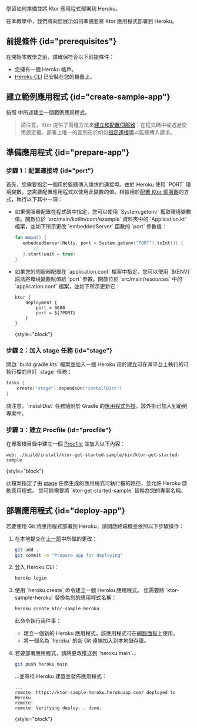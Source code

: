 [//]: # (title: Heroku)

<show-structure for="chapter" depth="2"/>

<link-summary>學習如何準備並將 Ktor 應用程式部署到 Heroku。</link-summary>

在本教學中，我們將向您展示如何準備並將 Ktor 應用程式部署到 Heroku。

## 前提條件 {id="prerequisites"}
在開始本教學之前，請確保符合以下前提條件：
* 您擁有一個 Heroku 帳戶。
* [Heroku CLI](https://devcenter.heroku.com/articles/heroku-cli) 已安裝在您的機器上。

## 建立範例應用程式 {id="create-sample-app"}

按照 [](server-create-a-new-project.topic) 中所述建立一個範例應用程式。

> 請注意，Ktor 提供了兩種方法來[建立和配置伺服器](server-create-and-configure.topic)：在程式碼中或透過使用設定檔。部署上唯一的區別在於如何[指定連接埠](#port)以監聽傳入請求。

## 準備應用程式 {id="prepare-app"}

### 步驟 1：配置連接埠 {id="port"}

首先，您需要指定一個用於監聽傳入請求的連接埠。由於 Heroku 使用 \`PORT\` 環境變數，您需要配置應用程式以使用此變數的值。根據用於[配置 Ktor 伺服器](server-create-and-configure.topic)的方式，執行以下其中一項：
* 如果伺服器配置在程式碼中指定，您可以使用 \`System.getenv\` 獲取環境變數值。開啟位於 \`src/main/kotlin/com/example\` 資料夾中的 \`Application.kt\` 檔案，並如下所示更改 \`embeddedServer\` 函數的 \`port\` 參數值：
   ```kotlin
   fun main() {
      embeddedServer(Netty, port = System.getenv("PORT").toInt()) {
          // ...
      }.start(wait = true)
   }
    ```

* 如果您的伺服器配置在 \`application.conf\` 檔案中指定，您可以使用 \`\${ENV}\` 語法將環境變數賦值給 \`port\` 參數。開啟位於 \`src/main/resources\` 中的 \`application.conf\` 檔案，並如下所示更新它：
   ```
   ktor {
       deployment {
           port = 8080
           port = ${?PORT}
       }
   }
   ```
   {style="block"}

### 步驟 2：加入 stage 任務 {id="stage"}
開啟 \`build.gradle.kts\` 檔案並加入一個 Heroku 用於建立可在其平台上執行的可執行檔的自訂 \`stage\` 任務：
```kotlin
tasks {
    create("stage").dependsOn("installDist")
}
``` 
請注意，\`installDist\` 任務隨附於 Gradle 的[應用程式外掛](https://docs.gradle.org/current/userguide/application_plugin.html)，該外掛已加入到範例專案中。

### 步驟 3：建立 Procfile {id="procfile"}
在專案根目錄中建立一個 [Procfile](https://devcenter.heroku.com/articles/procfile) 並加入以下內容：
```
web: ./build/install/ktor-get-started-sample/bin/ktor-get-started-sample
```
{style="block"}

此檔案指定了由 [stage](#stage) 任務生成的應用程式可執行檔的路徑，並允許 Heroku 啟動應用程式。
您可能需要將 \`ktor-get-started-sample\` 替換為您的專案名稱。

## 部署應用程式 {id="deploy-app"}

若要使用 Git 將應用程式部署到 Heroku，請開啟終端機並依照以下步驟操作：

1. 在本地提交在[上一節](#prepare-app)中所做的更改：
   ```Bash
   git add .
   git commit -m "Prepare app for deploying"
   ```
2. 登入 Heroku CLI：
   ```Bash
   heroku login
   ```
3. 使用 \`heroku create\` 命令建立一個 Heroku 應用程式。
   您需要將 \`ktor-sample-heroku\` 替換為您的應用程式名稱：
   ```Bash
   heroku create ktor-sample-heroku
   ```
   此命令執行兩件事：
   * 建立一個新的 Heroku 應用程式，該應用程式可在[網路面板](https://dashboard.heroku.com/apps/)上使用。
   * 將一個名為 \`heroku\` 的新 Git 遠端加入到本地儲存庫。

4. 若要部署應用程式，請將更改推送到 \`heroku main\`...
   ```Bash
   git push heroku main
   ```
   ...並等待 Heroku 建置並發佈應用程式：
   ```
   ...
   remote: https://ktor-sample-heroku.herokuapp.com/ deployed to Heroku
   remote:
   remote: Verifying deploy... done.
   ```
   {style="block"}